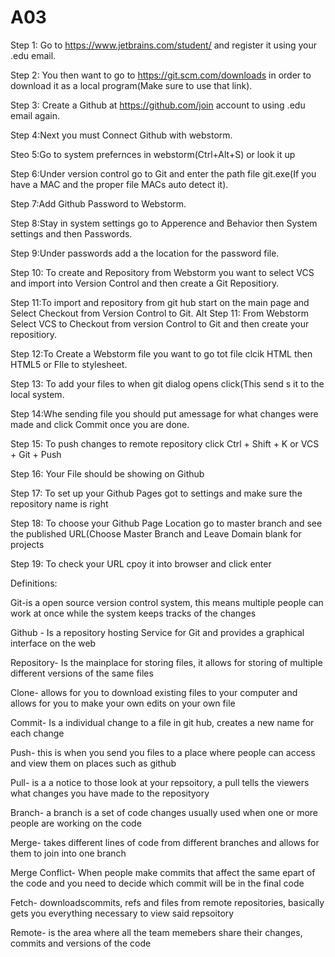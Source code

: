 # A03
Step 1: Go to https://www.jetbrains.com/student/ and register it using your .edu email.

Step 2: You then want to go to https://git.scm.com/downloads in order to download it as a local program(Make sure to use that link).

Step 3: Create a Github at https://github.com/join account to using .edu email again.

Step 4:Next you must Connect Github with webstorm.

Steo 5:Go to system prefernces in webstorm(Ctrl+Alt+S) or look it up

Step 6:Under version control go to Git and enter the path file git.exe(If you have a MAC and the proper file MACs auto detect 
it).

Step 7:Add Github Password to Webstorm.

Step 8:Stay in system settings go to Apperence and Behavior then System settings and then Passwords.

Step 9:Under passwords add a the location for the password file.

Step 10: To create and Repository from Webstorm you want to select VCS and import into Version Control and then create a Git Repositiory.

Step 11:To import and repository from git hub start on the main page and Select Checkout from Version Control to Git.
Alt Step 11: From Webstorm Select VCS to Checkout from version Control to Git and then create your repositiory.

Step 12:To Create a Webstorm file you want to go tot file clcik HTML then HTML5 or FIle to stylesheet.

Step 13: To add your files to when git dialog opens click(This send s it to the local system.

Step 14:Whe sending file you should put amessage for what changes were made and click Commit once you are done.

Step 15: To push changes to remote repository click Ctrl + Shift + K or VCS + Git + Push

Step 16: Your File should be showing on Github

Step 17: To set up your Github Pages got to settings and make sure the repository name is right

Step 18: To choose your Github Page Location go to master branch and see the published URL(Choose Master Branch and Leave Domain blank for projects

Step 19: To check your URL cpoy it into browser and click enter 

Definitions:

Git-is a open source version control system, this means multiple people can work at once while the system keeps tracks of the changes

Github - Is a repository hosting Service for  Git and provides a graphical interface on the web

Repository- Is the mainplace for storing files, it allows for storing of multiple different versions of the same files

Clone- allows for you to download existing files to your computer and allows for you to make your own edits on your own file

Commit- Is a individual change to a file in git hub, creates a new name for each change

Push- this is when you send you files to a place where people can access and view them on places such as github

Pull- is a a notice to those look at your repsoitory, a pull tells the viewers what changes you have made to the reposityory


Branch- a branch is a set of code changes usually used when one or more people are working on the code 

Merge- takes different lines of code from different branches and allows for them to join into one branch

Merge Conflict- When people make commits that affect the same epart of the code and you need to decide which commit will be in the final code

Fetch- downloadscommits, refs and files from remote repositories, basically gets you everything necessary to view said repsoitory 

Remote- is the area where all the team memebers share their changes, commits and versions of the code
